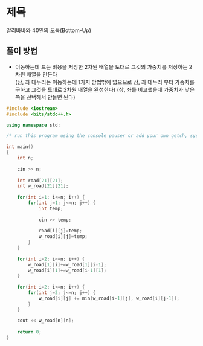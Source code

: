 # 제목
알리바바와 40인의 도둑(Bottom-Up)
## 풀이 방법
- 이동하는데 드는 비용을 저장한 2차원 배열을 토대로 그것의 가중치를 저장하는 2차원 배열을 만든다\
(상, 좌 테두리는 이동하는데 1가지 방법밖에 없으므로 상, 좌 테두리 부터 가중치를 구하고 그것을 토대로 2차원 배열을 완성한다)
(상, 좌를 비교했을때 가중치가 낮은쪽을 선택해서 만들면 된다)

```c++
#include <iostream>
#include <bits/stdc++.h>

using namespace std; 

/* run this program using the console pauser or add your own getch, system("pause") or input loop */

int main()
{
	int n;
	
	cin >> n;
	
	int road[21][21];
	int w_road[21][21];
	
	for(int i=1; i<=n; i++) {
		for(int j=1; j<=n; j++) {
			int temp;
			
			cin >> temp;
			
			road[i][j]=temp;
			w_road[i][j]=temp;
		}
	}
	
	for(int i=2; i<=n; i++) {
		w_road[1][i]+=w_road[1][i-1];
		w_road[i][1]+=w_road[i-1][1];
	}
	
	for(int i=2; i<=n; i++) {
		for(int j=2; j<=n; j++) {
			w_road[i][j] += min(w_road[i-1][j], w_road[i][j-1]);
		}
	}
	
	cout << w_road[n][n];
	
	return 0;	
}
```
